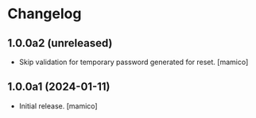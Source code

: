 # Changelog

## 1.0.0a2 (unreleased)


- Skip validation for temporary password generated for reset. [mamico]


## 1.0.0a1 (2024-01-11)

-   Initial release. [mamico]
